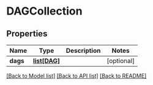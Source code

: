 # DAGCollection

## Properties
Name | Type | Description | Notes
------------ | ------------- | ------------- | -------------
**dags** | [**list[DAG]**](DAG.md) |  | [optional] 

[[Back to Model list]](../README.md#documentation-for-models) [[Back to API list]](../README.md#documentation-for-api-endpoints) [[Back to README]](../README.md)


